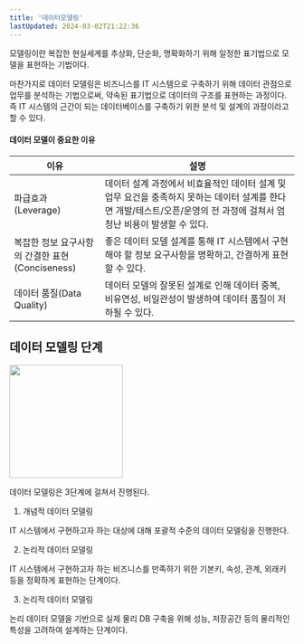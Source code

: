 ```yaml
---
title: '데이터모델링'
lastUpdated: 2024-03-02T21:22:36
---
```


모델링이란 복잡한 현실세계를 추상화, 단순화, 명확화하기 위해 일정한 표기법으로 모델을 표현하는 기법이다.

마찬가지로 데이터 모델링은 비즈니스를 IT 시스템으로 구축하기 위해 데이터 관점으로 업무를 분석하는 기법으로써, 약속된 표기법으로 데이터의 구조를 표현하는 과정이다. 즉 IT 시스템의 근간이 되는 데이터베이스를 구축하기 위한 분석 및 설계의 과정이라고 할 수 있다.

#### 데이터 모델이 중요한 이유

|이유|설명|
|-|-|
|파급효과<br>(Leverage)|데이터 설계 과정에서 비효율적인 데이터 설계 및 업무 요건을 충족하지 못하는 데이터 설계를 한다면 개발/테스트/오픈/운영의 전 과정에 걸쳐서 엄청난 비용이 발생할 수 있다.|
|복잡한 정보 요구사항의 간결한 표현<br>(Conciseness)|좋은 데이터 모델 설계를 통해 IT 시스템에서 구현해야 할 정보 요구사항을 명확하고, 간결하게 표현할 수 있다.|
|데이터 품질(Data Quality)|데이터 모델의 잘못된 설계로 인해 데이터 중복, 비유연성, 비일관성이 발생하여 데이터 품질이 저하될 수 있다.|

## 데이터 모델링 단계

<img height=200px src="https://blog.kakaocdn.net/dn/bD2h9h/btqF3T066Qb/5Q7jBk00mkejgzXLpChrU0/img.png">

데이터 모델링은 3단계에 걸쳐서 진행된다.

1. 개념적 데이터 모델링

IT 시스템에서 구현하고자 하는 대상에 대해 포괄적 수준의 데이터 모델링을 진행한다.

2. 논리적 데이터 모델링

IT 시스템에서 구현하고자 하는 비즈니스를 만족하기 위한 기본키, 속성, 관계, 외래키 등을 정확하게 표현하는 단계이다.

3. 논리적 데이터 모델링

논리 데이터 모델을 기반으로 실제 물리 DB 구축을 위해 성능, 저장공간 등의 물리적인 특성을 고려하여 설계하는 단계이다.


